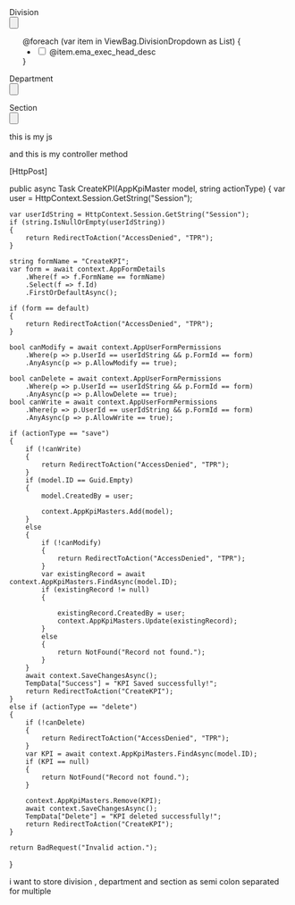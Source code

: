   <div class="col-md-1">
      <label for="Division" class="control-label">Division</label>
  </div>
  <div class="col-md-3">
      <div class="dropdown">
          <input class="dropdown-toggle form-control form-control-sm custom-select text-start" type="button"
                 id="divisionDropdown" data-bs-toggle="dropdown" aria-expanded="false"/>
          <ul class="dropdown-menu w-100" aria-labelledby="divisionDropdown" id="divisionList">
              @foreach (var item in ViewBag.DivisionDropdown as List<Division>)
              {
                  <li style="margin-left:5%;">
                      <div class="form-check">
                          <input type="checkbox" class="form-check-input division-checkbox"
                                 value="@item.ema_exec_head_desc" id="div_@item.ema_exec_head_desc" />
                          <label class="form-check-label" for="div_@item.ema_exec_head_desc">
                              @item.ema_exec_head_desc
                          </label>
                      </div>
                  </li>
              }
          </ul>
      </div>
      <input type="hidden" id="Division" name="Division" />
  </div>

  <div class="col-md-1">
      <label for="Department" class="control-label">Department</label>
  </div>
  <div class="col-md-3">
      <div class="dropdown">
          <input class="dropdown-toggle form-control form-control-sm custom-select text-start" type="button"
                 id="departmentDropdown" data-bs-toggle="dropdown" aria-expanded="false"/>
          <ul class="dropdown-menu w-100" aria-labelledby="departmentDropdown" id="departmentList"></ul>
      </div>
      <input type="hidden" id="Department" name="Department" />
  </div>

 
  <div class="col-md-1">
      <label for="Section" class="control-label">Section</label>
  </div>
  <div class="col-md-3">
      <div class="dropdown">
          <input class="dropdown-toggle form-control form-control-sm custom-select text-start" type="button"
                 id="sectionDropdown" data-bs-toggle="dropdown" aria-expanded="false" />
          <ul class="dropdown-menu w-100" aria-labelledby="sectionDropdown" id="sectionList"></ul>
      </div>
      <input type="hidden" id="Section" name="Section" />
  </div>

this is my js 

<script>
document.addEventListener('DOMContentLoaded', function () {

    const divisionInput = document.getElementById('divisionDropdown');
    const departmentInput = document.getElementById('departmentDropdown');
    const sectionInput = document.getElementById('sectionDropdown');

    const divisionHidden = document.getElementById('Division');
    const departmentHidden = document.getElementById('Department');
    const sectionHidden = document.getElementById('Section');

  
    document.addEventListener('change', function (e) {
        if (e.target.classList.contains('division-checkbox')) {
            updateSelection('division');
            loadDepartments();
        }
        if (e.target.classList.contains('department-checkbox')) {
            updateSelection('department');
            loadSections();
        }
        if (e.target.classList.contains('section-checkbox')) {
            updateSelection('section');
        }
    });

  
    function updateSelection(type) {
        let checkboxes, input, hidden;
        if (type === 'division') {
            checkboxes = document.querySelectorAll('.division-checkbox');
            input = divisionInput;
            hidden = divisionHidden;
        } else if (type === 'department') {
            checkboxes = document.querySelectorAll('.department-checkbox');
            input = departmentInput;
            hidden = departmentHidden;
        } else {
            checkboxes = document.querySelectorAll('.section-checkbox');
            input = sectionInput;
            hidden = sectionHidden;
        }

        const selected = Array.from(checkboxes)
            .filter(cb => cb.checked)
            .map(cb => cb.value);

        hidden.value = selected.join(',');
        input.value = selected.length ? `${selected.length} selected` : '';
    }

    function loadDepartments() {
        const selectedDivisions = divisionHidden.value.split(',').filter(x => x);
        const deptList = document.getElementById('departmentList');
        const secList = document.getElementById('sectionList');
        deptList.innerHTML = '';
        secList.innerHTML = '';
        departmentInput.value = '';
        sectionInput.value = '';

        selectedDivisions.forEach(division => {
            $.getJSON('/TPR/GetDepartments', { division: division }, function (data) {
                data.forEach(dept => {
                    deptList.innerHTML += `
                        <li style="margin-left:5%;">
                            <div class="form-check">
                                <input type="checkbox" class="form-check-input department-checkbox"
                                    data-division="${dept.ema_exec_head_desc}"
                                    value="${dept.ema_dept_desc}"
                                    id="dept_${dept.ema_dept_desc.replace(/\s+/g, '_')}">
                                <label class="form-check-label" for="dept_${dept.ema_dept_desc.replace(/\s+/g, '_')}">
                                    ${dept.ema_dept_desc}
                                </label>
                            </div>
                        </li>`;
                });
            });
        });
    }

    function loadSections() {
        const selectedDepts = Array.from(document.querySelectorAll('.department-checkbox:checked'));
        const secList = document.getElementById('sectionList');
        secList.innerHTML = '';
        sectionInput.value = '';

        selectedDepts.forEach(cb => {
            const division = cb.getAttribute('data-division');
            const dept = cb.value;

            $.getJSON('/TPR/GetSections', { division: division, department: dept }, function (data) {
                data.forEach(sec => {
                    secList.innerHTML += `
                        <li style="margin-left:5%;">
                            <div class="form-check">
                                <input type="checkbox" class="form-check-input section-checkbox"
                                    value="${sec.ema_section_desc}"
                                    id="sec_${sec.ema_section_desc.replace(/\s+/g, '_')}">
                                <label class="form-check-label" for="sec_${sec.ema_section_desc.replace(/\s+/g, '_')}">
                                    ${sec.ema_section_desc}
                                </label>
                            </div>
                        </li>`;
                });
            });
        });
    }

});
</script>

and this is my controller method 

[HttpPost]

public async Task<IActionResult> CreateKPI(AppKpiMaster model, string actionType)
{
    var user = HttpContext.Session.GetString("Session");

    var userIdString = HttpContext.Session.GetString("Session");
    if (string.IsNullOrEmpty(userIdString))
    {
        return RedirectToAction("AccessDenied", "TPR");
    }

    string formName = "CreateKPI";
    var form = await context.AppFormDetails
        .Where(f => f.FormName == formName)
        .Select(f => f.Id)
        .FirstOrDefaultAsync();

    if (form == default)
    {
        return RedirectToAction("AccessDenied", "TPR");
    }

    bool canModify = await context.AppUserFormPermissions
        .Where(p => p.UserId == userIdString && p.FormId == form)
        .AnyAsync(p => p.AllowModify == true);

    bool canDelete = await context.AppUserFormPermissions
        .Where(p => p.UserId == userIdString && p.FormId == form)
        .AnyAsync(p => p.AllowDelete == true);
    bool canWrite = await context.AppUserFormPermissions
        .Where(p => p.UserId == userIdString && p.FormId == form)
        .AnyAsync(p => p.AllowWrite == true);

    if (actionType == "save")
    {
        if (!canWrite)
        {
            return RedirectToAction("AccessDenied", "TPR");
        }
        if (model.ID == Guid.Empty)
        {
            model.CreatedBy = user;

            context.AppKpiMasters.Add(model);
        }
        else
        {
            if (!canModify)
            {
                return RedirectToAction("AccessDenied", "TPR");
            }
            var existingRecord = await context.AppKpiMasters.FindAsync(model.ID);
            if (existingRecord != null)
            {
               
                existingRecord.CreatedBy = user;
                context.AppKpiMasters.Update(existingRecord);
            }
            else
            {
                return NotFound("Record not found.");
            }
        }
        await context.SaveChangesAsync();
        TempData["Success"] = "KPI Saved successfully!";
        return RedirectToAction("CreateKPI");
    }
    else if (actionType == "delete")
    {
        if (!canDelete)
        {
            return RedirectToAction("AccessDenied", "TPR");
        }
        var KPI = await context.AppKpiMasters.FindAsync(model.ID);
        if (KPI == null)
        {
            return NotFound("Record not found.");
        }

        context.AppKpiMasters.Remove(KPI);
        await context.SaveChangesAsync();
        TempData["Delete"] = "KPI deleted successfully!";
        return RedirectToAction("CreateKPI");
    }

    return BadRequest("Invalid action.");
}

i want to store division , department and section as semi colon separated for multiple
